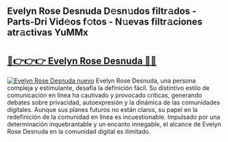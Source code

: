 ## Evelyn Rose Desnuda D𝚎sn𝚞dos filtr𝚊dos - Parts-Dri Vid𝚎os f𝚘tos - N𝚞evas filtr𝚊ciones atr𝚊ctivas YuMMx

# <h2><a href="http://mb5zdw.tromn.icu/?c=Evelyn+Rose+Desnuda">🔗👉👉👉 Evelyn Rose Desnuda 🔗🔗</a></h2>

[![Evelyn Rose Desnuda nuevo](https://i.imgur.com/pEAQMta.gif)](http://mb5zdw.tromn.icu/?c=Evelyn+Rose+Desnuda)
Evelyn Rose Desnuda, una persona compleja y estimulante, desafía la definición fácil. Su distintivo estilo de comunicación en línea ha cautivado y provocado críticas, generando debates sobre privacidad, autoexpresión y la dinámica de las comunidades digitales. Aunque sus planes futuros no están claros, su papel en la redefinición de la comunidad en línea es incuestionable. Impulsado por una determinación inquebrantable y un encanto innegable, el alcance de Evelyn Rose Desnuda en la comunidad digital es ilimitado.

